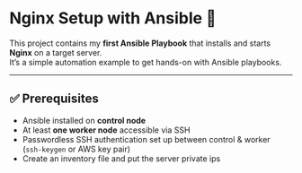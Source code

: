 # Nginx Setup with Ansible 🚀

This project contains my **first Ansible Playbook** that installs and starts **Nginx** on a target server.  
It’s a simple automation example to get hands-on with Ansible playbooks.  

---

## ✅ Prerequisites
- Ansible installed on **control node**
- At least **one worker node** accessible via SSH
- Passwordless SSH authentication set up between control & worker  
  (`ssh-keygen` or AWS key pair)
- Create an inventory file and put the server private ips     
